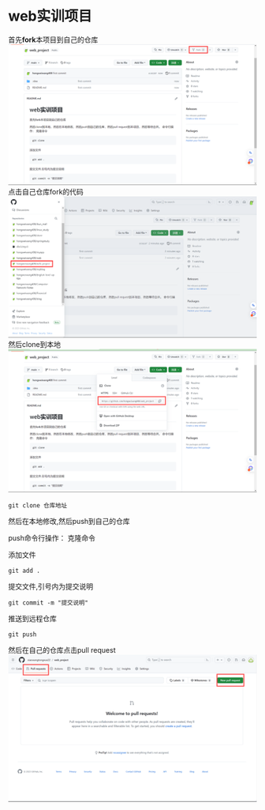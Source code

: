 # web实训项目
 首先**fork**本项目到自己的仓库
 ![img.png](image/img.png)
点击自己仓库fork的代码
![img_1.png](image/img_1.png)
然后clone到本地
![img_2.png](image/img_2.png) 

```
git clone 仓库地址
```
然后在本地修改,然后push到自己的仓库

push命令行操作：
克隆命令

添加文件
```
git add .
```
提交文件,引号内为提交说明
```
git commit -m "提交说明"
```
推送到远程仓库
```
git push
```

然后在自己的仓库点击pull request
![img_3.png](image/img_3.png)